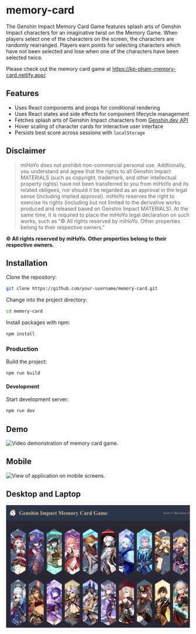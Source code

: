 # memory-card
The Genshin Impact Memory Card Game features splash arts of Genshin Impact characters for an imaginative twist on the Memory Game. When players select one of the characters on the screen, the characters are randomly rearranged. Players earn points for selecting characters which have not been selected and lose when one of the characters have been selected twice.

Please check out the memory card game at https://kp-pham-memory-card.netlify.app/.

## Features

- Uses React components and props for conditional rendering
- Uses React states and side effects for component lifecycle management 
- Fetches splash arts of Genshin Impact characters from [Genshin.dev API](https://genshin.dev/)
- Hover scaling of character cards for interactive user interface
- Persists best score across sessions with ```localStorage```

## Disclaimer

> miHoYo does not prohibit non-commercial personal use. Addtionally, you understand and agree that the rights to all Genshin Impact MATERIALS (such as copyright, trademark, and other intellectual property rights) have not been transferred to you from miHoYo and its related obligees, nor should it be regarded as an approval in the legal sense (including implied approval). miHoYo reserves the right to exercise its rights (including but not limited to the derivative works produced and released based on Genshin Impact MATERIALS). At the same time, it is required to place the miHoYo legal declaration on such works, such as "© All rights reserved by miHoYo. Other properties belong to their respective owners."
 

**© All rights reserved by miHoYo. Other properties belong to their respective owners.**

## Installation

Clone the repository:
```bash
git clone https://github.com/your-username/memory-card.git
```

Change into the project directory:
```bash
cd memory-card
```

Install packages with npm:
```bash
npm install
```

### Production
Build the project:

```bash
npm run build
```


#### Development

Start development server:
```bash
npm run dev
```

## Demo
![Video demonstration of memory card game.](./public/game-demo.gif)

## Mobile
![View of application on mobile screens.](./public/mobile-view.png)

## Desktop and Laptop
![VIew of application on desktop and laptop screens.](./public/desktop-view.png)